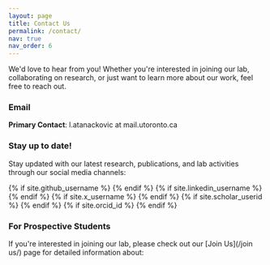 ```yaml
---
layout: page
title: Contact Us
permalink: /contact/
nav: true
nav_order: 6
---
```


We'd love to hear from you! Whether you're interested in joining our lab, collaborating on research, or just want to learn more about our work, feel free to reach out.

### **Email**
**Primary Contact**: l.atanackovic at mail.utoronto.ca

### **Stay up to date!**

Stay updated with our latest research, publications, and lab activities through our social media channels:

<div class="social-icons">
  {% if site.github_username %}
    <a href="https://github.com/{{ site.github_username }}" title="GitHub"><i class="fa-brands fa-github"></i></a>
  {% endif %}
  {% if site.linkedin_username %}
    <a href="https://www.linkedin.com/in/{{ site.linkedin_username }}" title="LinkedIn"><i class="fa-brands fa-linkedin"></i></a>
  {% endif %}
  {% if site.x_username %}
    <a href="https://twitter.com/{{ site.x_username }}" title="X"><i class="fa-brands fa-x-twitter"></i></a>
  {% endif %}
  {% if site.scholar_userid %}
    <a href="https://scholar.google.com/citations?user={{ site.scholar_userid }}" title="Google Scholar"><i class="ai ai-google-scholar"></i></a>
  {% endif %}
  {% if site.orcid_id %}
    <a href="https://orcid.org/{{ site.orcid_id }}" title="ORCID"><i class="ai ai-orcid"></i></a>
  {% endif %}
</div>

### **For Prospective Students**

If you're interested in joining our lab, please check out our [Join Us](/join us/) page for detailed information about: